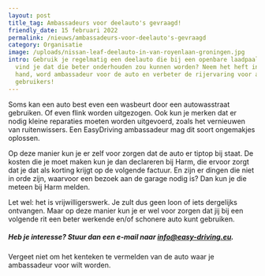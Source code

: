 ```yaml
---
layout: post
title_tag: Ambassadeurs voor deelauto's gevraagd!
friendly_date: 15 februari 2022
permalink: /nieuws/ambassadeurs-voor-deelauto's-gevraagd
category: Organisatie
image: /uploads/nissan-leaf-deelauto-in-van-royenlaan-groningen.jpg
intro: Gebruik je regelmatig een deelauto die bij een openbare laadpaal staat en
  vind je dat die beter onderhouden zou kunnen worden? Neem het heft in eigen
  hand, word ambassadeur voor de auto en verbeter de rijervaring voor alle
  gebruikers!
---
```

Soms kan een auto best even een wasbeurt door een autowasstraat gebruiken. Of even flink worden uitgezogen. Ook kun je merken dat er nodig kleine reparaties moeten worden uitgevoerd, zoals het vernieuwen van ruitenwissers. Een EasyDriving ambassadeur mag dit soort ongemakjes oplossen.

Op deze manier kun je er zelf voor zorgen dat de auto er tiptop bij staat. De kosten die je moet maken kun je dan declareren bij Harm, die ervoor zorgt dat je dat als korting krijgt op de volgende factuur. En zijn er dingen die niet in orde zijn, waarvoor een bezoek aan de garage nodig is? Dan kun je die meteen bij Harm melden.

Let wel: het is vrijwilligerswerk. Je zult dus geen loon of iets dergelijks ontvangen. Maar op deze manier kun je er wel voor zorgen dat jij bij een volgende rit een beter werkende en/of schonere auto kunt gebruiken.

##### Heb je interesse? Stuur dan een e-mail naar [info@easy-driving.eu](mailto:info@easy-driving.eu?subject=Ambassadeur%20EasyDriving).

Vergeet niet om het kenteken te vermelden van de auto waar je ambassadeur voor wilt worden.
